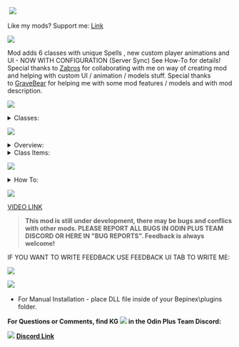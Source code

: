 ﻿﻿
![](https://i.imgur.com/sUMeNEv.png)
﻿

Like my mods? Support me:
[Link](https://streamgum.com/K1lling_God)



![](https://i.imgur.com/ASpmJkm.png)

Mod adds 6 classes with unique Spells , new custom player animations and UI - NOW WITH CONFIGURATION (Server Sync) See How-To for details!
Special thanks to [Zabros](https://www.nexusmods.com/valheim/users/4057483)﻿ for collaborating with me on way of creating mod and helping with custom UI / animation / models stuff.
Special thanks to [GraveBear](https://www.nexusmods.com/users/7969963) for helping me with some mod features / models and with mod description.

![](https://i.imgur.com/Yk9b4YH.png)

<details><summary>Classes:</summary>
<p>


![](https://i.imgur.com/c8J64G3.png)

![](https://i.imgur.com/mKN5XKn.png)

![](https://i.imgur.com/IUairjz.png)

![](https://i.imgur.com/WCYMRAf.png)

![](https://i.imgur.com/HEXTd7Q.png)

![](https://i.imgur.com/90YWhuT.png)

![](https://i.imgur.com/offtG3J.png)

![](https://i.imgur.com/hp0B3pH.png)

![](https://i.imgur.com/MHQGf4B.png)

![](https://i.imgur.com/W91sXur.png)

![](https://i.imgur.com/3lJVO5Q.png)

![](https://i.imgur.com/jDSDXdJ.png)


</p>
</details>

![](https://i.imgur.com/FzGnjB6.png)


<details><summary>Overview:</summary>
<p>

Ninja:
1) Instantly heal yourself on % hp
2) Teleport behind target enemy
3) AoE black fire damage around you
4) Merge yourself underground to move faster while enemies can't see you
+Class has different run / jump / sword secondary attack animations

Mage:
1) Place 2 portals, one near you and another one in targeted spot. Use E (interact) with portal to teleport between them
2) Ice blast projectile
3) Create a field that pushes all enemies outside.
4) While active you can run on water

Archer:
1) Place trap on ground. When enemy come close = BOOM
2) Long jump to mouse-ground location
3) Passive: you have 50% chance after bow show to DO NOT WASTE arrow
4) Rage mod: while active your bow charge is instant and bow shoot speed increased
+Class has different jump animation

Berserker:
1) Tornado projectile with aoe damage
2) Teleport choosen enemy to your location
3) Passive: infinite stamina. xD
4) Rage mod: while active your attack speed with melee weapons +300%

Rogue:
1) Throw grenade in air that explodes few times staggering enemies around
2) Place a clone on your place. Use again to teleport to it
3) Passive: you deal x2 damage with dagger if you hit into enemies BACK
4) Mark an enemy target. While marked enemy gets x2 damage FROM ANY SOURCE OF DAMAGE
+Class has different jump / dagger secondary attack animations

Warlock:
1) Drain hp from enemies around you
2) AoE on target ground that staggers enemies
3) Spawn 5 ghosts around you that fight on your side on 30 seconds
4) Rage mod: while active consume your hp every 2 seconds and deal damage to all enemies around your HUGE area.

Monk:
1) Increase your defence on few seconds
2) Projectile. If hit enemy you can use it one more time to "dash" into enemy and deal damage
3) Passive: your UNARMED attack speed increased x2. Your UNARMED attack damage also adds damage from weapon in FIRST INVENTORY SLOT (0,0)
So if you put Iron Sword in first slot your fist damage will be increased on 0.75 * Sword Iron damage => converted into TRUE damage. 
4) While active your fists (unarmed) dealing AOE damage to enemies
+Class has different jump animation

Paladin:
1) Provoke (taunt) all enemies around and force them to attack your player
2) Root all nearby enemies on few second
3) Your armor increased on +%, but instead your DAMAGE from any SOURCE decreased x2
4) Activate to start "collecting" taken damage *multiplier . Activate again to make AoE explosion with equals to collected damage

Druid:
1) Buff nearby players with +MoveSpeed and -StaminaDrain
2) Projectile damage + root
3) Heal nearby players
4) Turn yourself into eagle to fly

Shaman:
1) AoE that makes enemies deal 0 damage
2) Projectile chain lightning
3) Spawn totem that slows enemies around
4) Cast once in spot to spawn Lightning Ray which will damage nearby enemies and move to your mouse position

DeathKnight:
1) Dash forward dealing damage on line
2) Choose an enemy to steal his % of attack damage (enemy will deal -50% attack damage on time stolen), increasing your attack damage on stolen one
3) Passive: every kill gives you 1 soul. Max souls by default is 300. Each soul increasing max hp on 1 . Also killing an enemy heals you on 10% max hp
4) Toggle to use 1 soul per 3 seconds and increase your attack power x3 by default. Also 3% of your damage converting into your hp (vampirism)

Engineer:
1) Spawn a pyramid that will make a tornado that pulls all enemies in center
2) Throw a grenade that will explode in few seconds and deal damage
3) Throw a crate that will create a turret that you can use to shoot projectiles
4) Active: repair all items in your inventory to particular %. Passive: you can craft items from inside your inventory without using crafting stations


Spartan:
1) Spartan kick that staggers enemy and increasing enemy damage taken for few seconds
2) Throw a spear to target ground location that will create a fire area that damages all enemies around
3) Passive: on perfect block you deflect attack and deal damage to attacker. Active: while in rage mode (4th skill) use to do ultimate attack and deal big AoE damage
4) Enter rage mode (buff): damage reduction, movespeed, attack damage, stamina drain


Priest:
1) Teleport to target ground location
2) Link yourself with other player. While linked you restore target hp every second and granting you both buff: movespeed, attack damage, damage reduction, stamina drain, can't be pushed
3) Throw a holy wave that will heal and add stamina to ally and deal damage to enemies
4) Give nearby players immortality on 10 seconds


+Added CLASS levels
Max class lvl is 100 . You can see them in player "Skills" window (where you also have Running, Blocking and e.t.c)
Each class lvl improves this specific class ability values and decreases cooldown all on skills on 0.5% for each level

EACH CLASS HAS SPECIAL PERKS ON LVL 100:

1) Ninja => Double jump, 2nd skill (teleport behind) also deals damage on use
2) Mage => 3rd skill (AoE sphere) were reworked, now instead of pushing creature outside It gives Mana + Stamina regen to all players. On lvl100 3rd skill also gives other players (including yourself) +50% attack damage buff while they're inside
3) Berserker => after each attack you also send fire slash while in Rage Mode (4th skill)
4) Deathknight => Cheat Death ability passive. After taking lethal damage (health < 0) you restore your health to 100% immediately. (Cooldown is high)
5) Monk => since monk is already strong he will get only double jump on lvl100 as ninja
6) Shaman => after reaching lvl100 each hit of skill4 on your ally players will also give them buff +200% attack on ONE attack
7) Archer => on lvl100 rage mode (4th skill) will make your arrows also deal AoE damage after hit (small area)
8) Engineer => lvl100 engineer will be able to repair items to 100% and also increase turret duration x2
9) Druid => lvl100 1th skill (buff) now adds additional bonuses (33% poison damage bonus + carry weight bonus + 0 stamina cost run)
10) Warlock => if lvl100 warlock kills any creature that can be tameable it will automatically revive it already tamed
11) Rogue => on lvl100 faster crouch speed + double jump + mark also slows and deals more damage
12) Paladin => on lvl100 no more decreasing damage from 3rd passive, increase carry weight to 9999
13) Spartan => on lvl100 you gain passive vampirism (you heal when deal damage)
14) Priest => on lvl100 your 2nd skill (leash) also applies to 3 additional player-targets
</p>
</details>

<details><summary>Class Items:</summary>
<p>

  Helmets:
![](https://i.imgur.com/pc1zKze.png)
![](https://i.imgur.com/UpJbCTJ.png)
![](https://i.imgur.com/L1dzrEx.png)

</p>
</details>

![](https://i.imgur.com/VXFhcNL.png)

<details><summary>How To:</summary>
<p>

1) Altar can be crafted from the Build Hammer Menu,
 
![](https://i.imgur.com/FjkRLXC.png)


2) Interact with the Alter to select your class:
 
![](https://i.imgur.com/VL8mj3I.png)

3) Pressing ALT+ 1, 2, 3, 4 will cast your spells.

**Spell Bar:**


![](https://i.imgur.com/LwqOcmM.png)

**NOTE: You can move UI with dragging your mouse while Mouse is active.**

**Alter Class Select:**


![](https://i.imgur.com/9yGDmVt.png)

Arrows LEFT - RIGHT = scrolling between classes.
Change Class middle button = Accept class changes.
Alt+ 1, 2, 3, 4 to cast your spells
**Configuration:**
**Configuration file is generated when Magic Overhaul is used/ran for the first time, this allows you to set values such as cooldown timers and more. When Magic Overhaul is placed on the server the server's configuration will override the players connecting and sync those settings.**
![](https://i.imgur.com/8G5bjqM.png)

</p>
</details>

![](https://i.imgur.com/W6SBB37.png)

[VIDEO LINK](https://www.youtube.com/watch?v=Brq1QIlJH6E)





> **This mod is still under development, there may be bugs and conflics with other mods. PLEASE REPORT ALL BUGS IN ODIN PLUS TEAM DISCORD OR HERE IN "BUG REPORTS". Feedback is always welcome!**

IF YOU WANT TO WRITE FEEDBACK USE FEEDBACK UI TAB TO WRITE ME:

![](https://i.imgur.com/n3HhhuR.png)


![](https://i.imgur.com/qynrJYI.png)
﻿
- For Manual Installation - place DLL file inside of your Bepinex\plugins folder.


**For Questions or Comments, find KG
![](https://i.imgur.com/CPYNjXV.png)
﻿in the Odin Plus Team Discord:**

![](https://i.imgur.com/VE9gJDw.png)
[**Discord Link**](https://discord.gg/5gXNxNkUBt)
